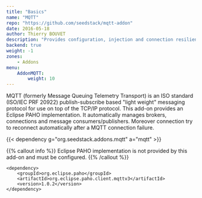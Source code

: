 ```yaml
---
title: "Basics"
name: "MQTT"
repo: "https://github.com/seedstack/mqtt-addon"
date: 2016-05-18
author: Thierry BOUVET
description: "Provides configuration, injection and connection resilience for Message Queuing Telemetry Transport"
backend: true
weight: -1
zones:
    - Addons
menu:
    AddonMQTT:
        weight: 10
---
```


MQTT (formerly Message Queuing Telemetry Transport) is an ISO standard (ISO/IEC PRF 20922) publish-subscribe based "light weight" messaging protocol for use on top of the TCP/IP protocol.
This add-on provides an Eclipse PAHO implementation. It automatically manages brokers, connections and message consumers/publishers. Moreover connection
 try to reconnect automatically after a MQTT connection failure.


{{< dependency g="org.seedstack.addons.mqtt" a="mqtt" >}}

{{% callout info %}}
Eclipse PAHO implementation is not provided by this add-on and must be configured.
{{% /callout %}}

    <dependency>
        <groupId>org.eclipse.paho</groupId>
        <artifactId>org.eclipse.paho.client.mqttv3</artifactId>
        <version>1.0.2</version>
    </dependency>

